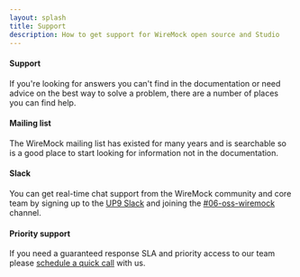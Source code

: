 ```yaml
---
layout: splash
title: Support
description: How to get support for WireMock open source and Studio
---
```


#### Support

If you're looking for answers you can't find in the documentation or need advice on the best way to solve a problem, there are a number of places you can find help.

#### Mailing list

The WireMock mailing list has existed for many years and is searchable so is a good place to start looking for information not in the documentation.

#### Slack

You can get real-time chat support from the WireMock community and core team by signing up to the [UP9 Slack](https://up9.com/slack) and joining the [#06-oss-wiremock](https://up9.slack.com/archives/C02V3EGV3U3) channel.

#### Priority support

If you need a guaranteed response SLA and priority access to our team please [schedule a quick call]() with us.

